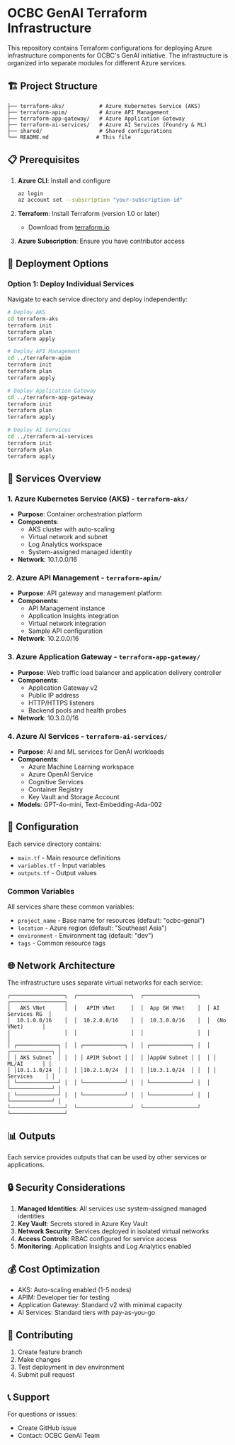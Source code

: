 # OCBC GenAI Terraform Infrastructure

This repository contains Terraform configurations for deploying Azure infrastructure components for OCBC's GenAI initiative. The infrastructure is organized into separate modules for different Azure services.

## 🏗️ Project Structure

```
├── terraform-aks/           # Azure Kubernetes Service (AKS)
├── terraform-apim/          # Azure API Management
├── terraform-app-gateway/   # Azure Application Gateway
├── terraform-ai-services/   # Azure AI Services (Foundry & ML)
├── shared/                  # Shared configurations
└── README.md               # This file
```

## 📋 Prerequisites

1. **Azure CLI**: Install and configure
   ```bash
   az login
   az account set --subscription "your-subscription-id"
   ```

2. **Terraform**: Install Terraform (version 1.0 or later)
   - Download from [terraform.io](https://www.terraform.io/downloads.html)

3. **Azure Subscription**: Ensure you have contributor access

## 🚀 Deployment Options

### Option 1: Deploy Individual Services

Navigate to each service directory and deploy independently:

```bash
# Deploy AKS
cd terraform-aks
terraform init
terraform plan
terraform apply

# Deploy API Management
cd ../terraform-apim
terraform init
terraform plan
terraform apply

# Deploy Application Gateway
cd ../terraform-app-gateway
terraform init
terraform plan
terraform apply

# Deploy AI Services
cd ../terraform-ai-services
terraform init
terraform plan
terraform apply
```

## 🔧 Services Overview

### 1. Azure Kubernetes Service (AKS) - `terraform-aks/`
- **Purpose**: Container orchestration platform
- **Components**:
  - AKS cluster with auto-scaling
  - Virtual network and subnet
  - Log Analytics workspace
  - System-assigned managed identity
- **Network**: 10.1.0.0/16

### 2. Azure API Management - `terraform-apim/`
- **Purpose**: API gateway and management platform
- **Components**:
  - API Management instance
  - Application Insights integration
  - Virtual network integration
  - Sample API configuration
- **Network**: 10.2.0.0/16

### 3. Azure Application Gateway - `terraform-app-gateway/`
- **Purpose**: Web traffic load balancer and application delivery controller
- **Components**:
  - Application Gateway v2
  - Public IP address
  - HTTP/HTTPS listeners
  - Backend pools and health probes
- **Network**: 10.3.0.0/16

### 4. Azure AI Services - `terraform-ai-services/`
- **Purpose**: AI and ML services for GenAI workloads
- **Components**:
  - Azure Machine Learning workspace
  - Azure OpenAI Service
  - Cognitive Services
  - Container Registry
  - Key Vault and Storage Account
- **Models**: GPT-4o-mini, Text-Embedding-Ada-002

## 🔧 Configuration

Each service directory contains:
- `main.tf` - Main resource definitions
- `variables.tf` - Input variables
- `outputs.tf` - Output values

### Common Variables

All services share these common variables:
- `project_name` - Base name for resources (default: "ocbc-genai")
- `location` - Azure region (default: "Southeast Asia")
- `environment` - Environment tag (default: "dev")
- `tags` - Common resource tags

## 🌐 Network Architecture

The infrastructure uses separate virtual networks for each service:

```
┌─────────────────┐  ┌─────────────────┐  ┌─────────────────┐  ┌─────────────────┐
│   AKS VNet      │  │   APIM VNet     │  │  App GW VNet    │  │ AI Services RG  │
│  10.1.0.0/16    │  │  10.2.0.0/16    │  │  10.3.0.0/16    │  │  (No VNet)      │
│                 │  │                 │  │                 │  │                 │
│ ┌─────────────┐ │  │ ┌─────────────┐ │  │ ┌─────────────┐ │  │ ┌─────────────┐ │
│ │ AKS Subnet  │ │  │ │ APIM Subnet │ │  │ │AppGW Subnet │ │  │ │  ML/AI      │ │
│ │10.1.1.0/24  │ │  │ │10.2.1.0/24  │ │  │ │10.3.1.0/24  │ │  │ │ Services    │ │
│ └─────────────┘ │  │ └─────────────┘ │  │ └─────────────┘ │  │ └─────────────┘ │
│ └─────────────┘ │  │ └─────────────┘ │  │ └─────────────┘ │  │ └─────────────┘ │
└─────────────────┘  └─────────────────┘  └─────────────────┘  └─────────────────┘
```

## 📊 Outputs

Each service provides outputs that can be used by other services or applications.

## 🔒 Security Considerations

1. **Managed Identities**: All services use system-assigned managed identities
2. **Key Vault**: Secrets stored in Azure Key Vault
3. **Network Security**: Services deployed in isolated virtual networks
4. **Access Controls**: RBAC configured for service access
5. **Monitoring**: Application Insights and Log Analytics enabled

## 💰 Cost Optimization

- AKS: Auto-scaling enabled (1-5 nodes)
- APIM: Developer tier for testing
- Application Gateway: Standard v2 with minimal capacity
- AI Services: Standard tiers with pay-as-you-go

## 🤝 Contributing

1. Create feature branch
2. Make changes
3. Test deployment in dev environment  
4. Submit pull request

## 📞 Support

For questions or issues:
- Create GitHub issue
- Contact: OCBC GenAI Team
